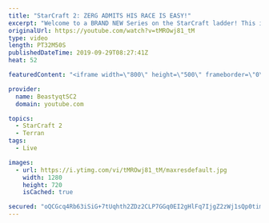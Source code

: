 ```yaml
---
title: "StarCraft 2: ZERG ADMITS HIS RACE IS EASY!"
excerpt: "Welcome to a BRAND NEW Series on the StarCraft ladder! This is the \"Mass Marines to Grandmaster\" challenge, where the only attacking unit that I'm allowed to make is Marines - and that's it! I am allowed to make Medivacs just so that the gaemplay is not too monotonous, but I believe I could even make"
originalUrl: https://youtube.com/watch?v=tMROwj81_tM
type: video
length: PT32M50S
publishedDateTime: 2019-09-29T08:27:41Z
heat: 52

featuredContent: "<iframe width=\"800\" height=\"500\" frameborder=\"0\" src=\"https://www.youtube.com/embed/tMROwj81_tM\" allow=\"accelerometer; autoplay; encrypted-media; gyroscope; picture-in-picture\" allowfullscreen></iframe>"

provider:
  name: BeastyqtSC2
  domain: youtube.com

topics:
  - StarCraft 2
  - Terran
tags:
  - Live

images:
  - url: https://i.ytimg.com/vi/tMROwj81_tM/maxresdefault.jpg
    width: 1280
    height: 720
    isCached: true

secured: "oQCGcq4Rb63iSiG+7tUqhth2ZDz2CLP7GGq0EI2gHlFq7IjgZ2zWj1sQp0tim+KhrKiTk80H1C9DXlsFyhIGMT+BCk8CFsq9tTNDGP2gi1s4wl1WBxqRIxHHbl4bKMPrCBitKiKq32y9EC7mzWJW13po/wfTijEc+ziwyBERAH+0TPh2PwPvk+D6EeEX+HwASdVxB4mOVXY4fBKEUmOxNpmx3wPVgz+1w1SCLDKYofdX4wc05IWFcuQDLNNlV0PJRhbiOksM1Wq/OB/9tPxbWfiFIEWmEgDIZ9wt06PbjKdxc3rWKiGXi9W4kNzx3DcSGHRkVTuHKG4ONV3yE9sWEoLMhNhMPbAuPzd9lfxGRJPKPozry0mzf+B9rB4X0EPpvbf2eDGSSvWwMmmLPdQ7b/D/VrSaBJi8qI4lRKE8oms=;GajXuWuo9MemkCvxzt2UKg=="
---
```


